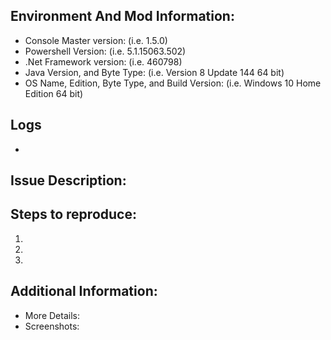 ## Environment And Mod Information:

* Console Master version: (i.e. 1.5.0)
* Powershell Version: (i.e. 5.1.15063.502)
* .Net Framework version: (i.e. 460798)
* Java Version, and Byte Type: (i.e. Version 8 Update 144 64 bit)
* OS Name, Edition, Byte Type, and Build Version: (i.e. Windows 10 Home Edition 64 bit)

## Logs
-  

## Issue Description:



## Steps to reproduce:

1. 
2. 
3. 

## Additional Information:
- More Details: 
- Screenshots: 
